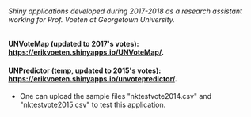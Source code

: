 ###### Shiny applications developed during 2017-2018 as a research assistant working for Prof. Voeten at Georgetown University.


#### UNVoteMap (updated to 2017's votes): https://erikvoeten.shinyapps.io/UNVoteMap/. 
#### UNPredictor (temp, updated to 2015's votes): https://erikvoeten.shinyapps.io/unvotepredictor/.
 * One can upload the sample files "nktestvote2014.csv" and "nktestvote2015.csv" to test this application.
